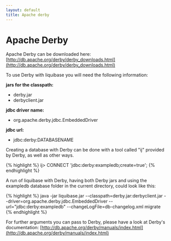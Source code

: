 ```yaml
---
layout: default
title: Apache derby
---
```


# Apache Derby #

Apache Derby can be downloaded here: [http://db.apache.org/derby/derby_downloads.html](http://db.apache.org/derby/derby_downloads.html)

To use Derby with liquibase you will need the following information:

**jars for the classpath:**
 * derby.jar
 * derbyclient.jar 

**jdbc driver name:**
 * org.apache.derby.jdbc.EmbeddedDriver

**jdbc url:**
 * jdbc:derby:DATABASENAME

Creating a database with Derby can be done with a tool called "ij" provided by Derby, as well as other ways.

{% highlight %}
ij> CONNECT 'jdbc:derby:exampledb;create=true';
{% endhighlight %}


A run of liquibase with Derby, having both Derby jars and using the exampledb database folder in the current directory, could look like this:

{% highlight %}
java -jar liquibase.jar 
  --classpath=derby.jar:derbyclient.jar 
  --driver=org.apache.derby.jdbc.EmbeddedDriver 
  --url="jdbc:derby:exampledb" 
  --changeLogFile=db-changelog.xml migrate
{% endhighlight %}

For further arguments you can pass to Derby, please have a look at Derby's documentation: [http://db.apache.org/derby/manuals/index.html](http://db.apache.org/derby/manuals/index.html)
